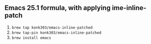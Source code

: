 ## Emacs 25.1 formula, with applying ime-inline-patch

1. `brew tap konk303/emacs-inline-patched`
1. `brew tap-pin konk303/emacs-inline-patched`
1. `brew install emacs`
